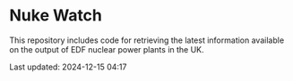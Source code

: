 # Nuke Watch

This repository includes code for retrieving the latest information available on the output of EDF nuclear power plants in the UK.

Last updated: 2024-12-15 04:17